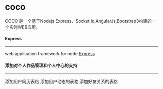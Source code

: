 coco
====
COCO 是一个基于Nodejs Express，Socket.Io,AngularJs,Bootstrap3构建的一个实时WEB应用。

#### Express
----
web application framework for node
 [Express](http://expressjs.com/)


#### 添加对个人作品管理和个人中心的支持

----
添加用户简历表格
添加用户动态的表格
添加好友关系的表格